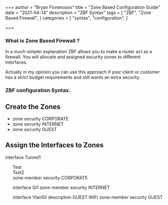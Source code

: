 +++
author = "Bryan Florenosos"
title = "Zone Based Configuration Guide"
date = "2021-04-14"
description = "ZBF Syntax"
tags = [
    "ZBF",
    "Zone Based Firewall",
]
categories = [
    "syntax",
    "configuration",
]

+++

### What is Zone Based Firewall ?

In a much simpler explanation ZBF  allows you to make a router act as a firewall. You will allocate and assigned security zones to different interfaces.

Actually in my opinion you can use this approach if your client or customer has a strict budget requirements and still wants an extra security.


### ZBF configuration Syntax.

## Create the Zones

* zone security CORPORATE
* zone security INTERNET
* zone security GUEST

## Assign the Interfaces to Zones

interface Tunnel1
<ul style="list-style-type:none;">
<li>Test</li>
<li>Test2</li>
 zone-member security CORPORATE

interface Gi1
 zone-member security INTERNET
 
interface Vlan50
 description GUEST-WIFI
 zone-member security GUEST
